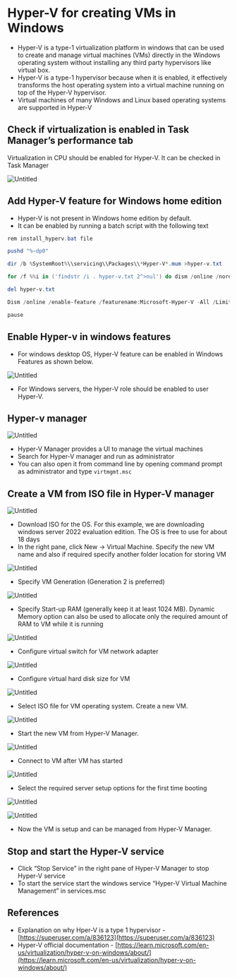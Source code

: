 # Hyper-V for creating VMs in Windows
-   Hyper-V is a type-1 virtualization platform in windows that can be used to create and manage virtual machines (VMs) directly in the Windows operating system without installing any third party hypervisors like virtual box.
-   Hyper-V is a type-1 hypervisor because when it is enabled, it effectively transforms the host operating system into a virtual machine running on top of the Hyper-V hypervisor.
-   Virtual machines of many Windows and Linux based operating systems are supported in Hyper-V

## Check if virtualization is enabled in Task Manager’s performance tab

Virtualization in CPU should be enabled for Hyper-V. It can be checked in Task Manager

![Untitled](https://github.com/nagasudhirpulla/taming_python/blob/master/blog/skills/assets/img/task_manager_virtualization_check.png?raw=true)

## Add Hyper-V feature for Windows home edition

-   Hyper-V is not present in Windows home edition by default.
-   It can be enabled by running a batch script with the following text

```powershell
rem install_hyperv.bat file

pushd "%~dp0"

dir /b %SystemRoot%\\servicing\\Packages\\*Hyper-V*.mum >hyper-v.txt

for /f %%i in ('findstr /i . hyper-v.txt 2^>nul') do dism /online /norestart /add-package:"%SystemRoot%\\servicing\\Packages\\%%i"

del hyper-v.txt

Dism /online /enable-feature /featurename:Microsoft-Hyper-V -All /LimitAccess /ALL

pause

```

## Enable Hyper-v in windows features

-   For windows desktop OS, Hyper-V feature can be enabled in Windows Features as shown below.

![Untitled](https://github.com/nagasudhirpulla/taming_python/blob/master/blog/skills/assets/img/hyper_v_windows_feature.png?raw=true)

-   For Windows servers, the Hyper-V role should be enabled to user Hyper-V.

## Hyper-v manager

![Untitled](https://github.com/nagasudhirpulla/taming_python/blob/master/blog/skills/assets/img/hyper_v_manager_start.png?raw=true)

-   Hyper-V Manager provides a UI to manage the virtual machines
-   Search for Hyper-V manager and run as administrator
-   You can also open it from command line by opening command prompt as administrator and type `virtmgmt.msc`

## Create a VM from ISO file in Hyper-V manager

![Untitled](https://github.com/nagasudhirpulla/taming_python/blob/master/blog/skills/assets/img/windows_server_iso_download.png?raw=true)

-   Download ISO for the OS. For this example, we are downloading windows server 2022 evaluation edition. The OS is free to use for about 18 days
-   In the right pane, click New → Virtual Machine. Specify the new VM name and also if required specify another folder location for storing VM

![Untitled](https://github.com/nagasudhirpulla/taming_python/blob/master/blog/skills/assets/img/hyper_v_vm_setup_1.png?raw=true)

-   Specify VM Generation (Generation 2 is preferred)

![Untitled](https://github.com/nagasudhirpulla/taming_python/blob/master/blog/skills/assets/img/hyper_v_vm_setup_2.png?raw=true)

-   Specify Start-up RAM (generally keep it at least 1024 MB). Dynamic Memory option can also be used to allocate only the required amount of RAM to VM while it is running

![Untitled](https://github.com/nagasudhirpulla/taming_python/blob/master/blog/skills/assets/img/hyper_v_vm_setup_3.png?raw=true)

-   Configure virtual switch for VM network adapter

![Untitled](https://github.com/nagasudhirpulla/taming_python/blob/master/blog/skills/assets/img/hyper_v_vm_setup_4.png?raw=true)

-   Configure virtual hard disk size for VM

![Untitled](https://github.com/nagasudhirpulla/taming_python/blob/master/blog/skills/assets/img/hyper_v_vm_setup_5.png?raw=true)

-   Select ISO file for VM operating system. Create a new VM.

![Untitled](https://github.com/nagasudhirpulla/taming_python/blob/master/blog/skills/assets/img/hyper_v_vm_setup_6.png?raw=true)

-   Start the new VM from Hyper-V Manager.

![Untitled](https://github.com/nagasudhirpulla/taming_python/blob/master/blog/skills/assets/img/hyper_v_vm_setup_7.png?raw=true)

-   Connect to VM after VM has started

![Untitled](https://github.com/nagasudhirpulla/taming_python/blob/master/blog/skills/assets/img/hyper_v_vm_setup_8.png?raw=true)

-   Select the required server setup options for the first time booting

![Untitled](https://github.com/nagasudhirpulla/taming_python/blob/master/blog/skills/assets/img/hyper_v_vm_setup_9.png?raw=true)

![Untitled](https://github.com/nagasudhirpulla/taming_python/blob/master/blog/skills/assets/img/hyper_v_vm_setup_10.png?raw=true)

-   Now the VM is setup and can be managed from Hyper-V Manager.

## Stop and start the Hyper-V service

-   Click “Stop Service” in the right pane of Hyper-V Manager to stop Hyper-V service
-   To start the service start the windows service “Hyper-V Virtual Machine Management” in services.msc

## References

-   Explanation on why Hper-V is a type 1 hypervisor - [https://superuser.com/a/836123](https://superuser.com/a/836123)
-   Hyper-V official documentation - [https://learn.microsoft.com/en-us/virtualization/hyper-v-on-windows/about/](https://learn.microsoft.com/en-us/virtualization/hyper-v-on-windows/about/)
<!--stackedit_data:
eyJoaXN0b3J5IjpbLTE4OTQ3MTg4OTMsNjM1NDg3OTY4XX0=
-->
